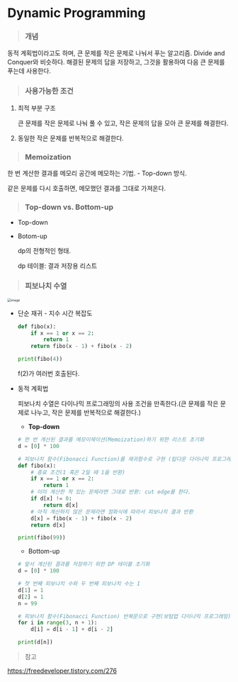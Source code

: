 # Dynamic Programming

> ### 개념

동적 계획법이라고도 하며, 큰 문제를 작은 문제로 나눠서 푸는 알고리즘. Divide and Conquer와 비슷하다. 해결된 문제의 답을 저장하고, 그것을 활용하여 다음 큰 문제를 푸는데 사용한다. 



> ### 사용가능한 조건

1. 최적 부분 구조

   큰 문제를 작은 문제로 나눠 풀 수 있고, 작은 문제의 답을 모아 큰 문제를 해결한다.

2. 동일한 작은 문제를 반복적으로 해결한다.



> ### Memoization

한 번 계산한 결과를 메모리 공간에 메모하는 기법. - Top-down 방식.

같은 문제를 다시 호출하면, 메모했던 결과를 그대로 가져온다.



> ###  Top-down vs. Bottom-up

- Top-down

- Botom-up

  dp의 전형적인 형태. 

  dp 테이블: 결과 저장용 리스트



> ### 피보나치 수열

<img src="https://user-images.githubusercontent.com/68037174/111019538-342c0300-8403-11eb-8523-55180d3a0e77.png" alt="image" style="zoom:50%;" />

- 단순 재귀 - 지수 시간 복잡도

  ```python
  def fibo(x):
      if x == 1 or x == 2:
          return 1
      return fibo(x - 1) + fibo(x - 2)
  
  print(fibo(4))
  ```

  f(2)가 여러번 호출된다.

- 동적 계획법 

  피보나치 수열은 다이나믹 프로그래밍의 사용 조건을 만족한다.(큰 문제를 작은 문제로 나누고, 작은 문제를 반복적으로 해결한다.)

  - **Top-down**

  ```python
  # 한 번 계산된 결과를 메모이제이션(Memoization)하기 위한 리스트 초기화
  d = [0] * 100
  
  # 피보나치 함수(Fibonacci Function)를 재귀함수로 구현 (탑다운 다이나믹 프로그래밍)
  def fibo(x):
      # 종료 조건(1 혹은 2일 때 1을 반환)
      if x == 1 or x == 2:
          return 1
      # 이미 계산한 적 있는 문제라면 그대로 반환: cut edge를 한다.
      if d[x] != 0:
          return d[x]
      # 아직 계산하지 않은 문제라면 점화식에 따라서 피보나치 결과 반환
      d[x] = fibo(x - 1) + fibo(x - 2)
      return d[x]
  
  print(fibo(99))
  ```

  - Bottom-up

  ```python
  # 앞서 계산된 결과를 저장하기 위한 DP 테이블 초기화
  d = [0] * 100
  
  # 첫 번째 피보나치 수와 두 번째 피보나치 수는 1
  d[1] = 1
  d[2] = 1
  n = 99
  
  # 피보나치 함수(Fibonacci Function) 반복문으로 구현(보텀업 다이나믹 프로그래밍)
  for i in range(3, n + 1):
      d[i] = d[i - 1] + d[i - 2]
  
  print(d[n])
  ```

  

> 참고

https://freedeveloper.tistory.com/276
